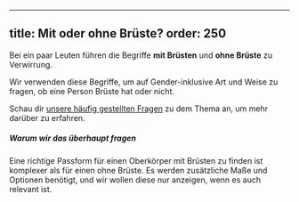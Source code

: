 ***

title: Mit oder ohne Brüste?
order: 250
----------

Bei ein paar Leuten führen die Begriffe **mit Brüsten** und **ohne Brüste** zu Verwirrung.

Wir verwenden diese Begriffe, um auf Gender-inklusive Art und Weise zu fragen, ob eine Person Brüste hat oder nicht.

<Tip>

Schau dir [unsere häufig gestellten Fragen](/docs/faq/breasts/) zu dem Thema an, um mehr darüber zu erfahren.

</Tip>

<Note>

##### Warum wir das überhaupt fragen

Eine richtige Passform für einen Oberkörper mit Brüsten zu finden ist komplexer als für einen ohne Brüste.
Es werden zusätzliche Maße und Optionen benötigt, und wir wollen diese nur anzeigen, wenn es auch relevant ist.

</Note>
